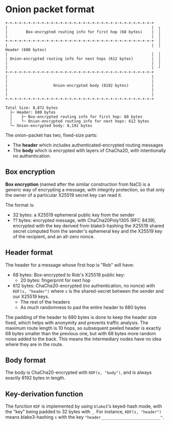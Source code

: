 # Onion packet format

```
+-+-+-+-+-+-+-+-+-+-+-+-+-+-+-+-+-+-+-+-+-+-+-+-+-+-+-+-+-+-+-+-+
|                                                               |  ┐
|        Box-encrypted routing info for first hop (68 bytes)    |  │
|                                                               |  │
+-+-+-+-+-+-+-+-+-+-+-+-+-+-+-+-+-+-+-+-+-+-+-+-+-+-+-+-+-+-+-+-+  │
|                                                               |  │ Header (680 bytes)
|                                                               |  │
| Onion-encrypted routing info for next hops (612 bytes)        |  │
|                                                               |  │
|                                                               |  ┘
+-+-+-+-+-+-+-+-+-+-+-+-+-+-+-+-+-+-+-+-+-+-+-+-+-+-+-+-+-+-+-+-+
|                                                               |
|                                                               |
|                    Onion-encrypted body (8192 bytes)          |
|                                                               |
|                                                               |
+-+-+-+-+-+-+-+-+-+-+-+-+-+-+-+-+-+-+-+-+-+-+-+-+-+-+-+-+-+-+-+-+

Total Size: 8,872 bytes
  ├─ Header: 680 bytes
  │    ├─ Box-encrypted routing info for first hop: 68 bytes
  │    └─ Onion-encrypted routing info for next hops: 612 bytes
  └─ Onion-encrypted body: 8,192 bytes
```

The onion-packet has two, fixed-size parts:

- The **header** which includes authenticated-encrypted routing messages
- The **body** which is encrypted with layers of ChaCha20, with intentionally no authentication.

## Box encryption

**Box encryption** (named after the similar construction from NaCl) is a generic way of encrypting a message, with integrity protection, so that only the owner of a particular X25519 secret key can read it.

The format is:

- 32 bytes: a X25519 ephemeral public key from the sender
- ?? bytes: encrypted message, with ChaCha20Poly1305 (RFC 8439), encrypted with the key derived from blake3-hashing the X25519 shared secret computed from the sender's ephemeral key and the X25519 key of the recipient, and an all-zero nonce.

## Header format

The header for a message whose first hop is "Rob" will have:

- 68 bytes: Box-encrypted to Rob's X25519 public key:
  - 20 bytes: fingerprint for next hop
- 612 bytes: ChaCha20-encrypted (no authentication, no nonce) with `KDF(s, "header")` where `s` is the shared-secret between the sender and our X25519 keys.
  - The rest of the headers
  - As much randomness to pad the entire header to 680 bytes

The padding of the header to 680 bytes is done to keep the header size fixed, which helps with anonymity and prevents traffic analysis. The maximum route length is 10 hops, so subsequent peeled header is exactly 68 bytes smaller than the previous one, but with 68 bytes more random noise added to the back. This means the intermediary nodes have no idea where they are in the route.

## Body format

The body is ChaCha20-encrypted with `KDF(s, "body")`, and is always exactly 8192 bytes in length.

## Key-derivation function

The function `KDF` is implemented by using `blake3`'s keyed-hash mode, with the "key" being padded to 32 bytes with `_`. For instance, `KDF(s, "header")` means blake3-hashing `s` with the key `"header__________________________"`.
